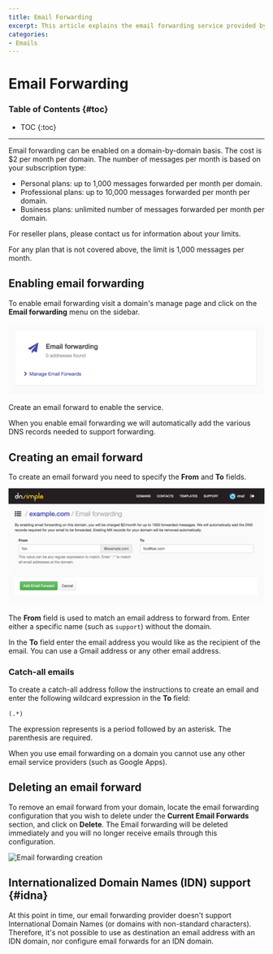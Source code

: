 ```yaml
---
title: Email Forwarding
excerpt: This article explains the email forwarding service provided by DNSimple.
categories:
- Emails
---
```


# Email Forwarding

### Table of Contents {#toc}

* TOC
{:toc}

---

Email forwarding can be enabled on a domain-by-domain basis. The cost is $2 per month per domain. The number of messages per month is based on your subscription type:

- Personal plans: up to 1,000 messages forwarded per month per domain.
- Professional plans: up to 10,000 messages forwarded per month per domain.
- Business plans: unlimited number of messages forwarded per month per domain.

For reseller plans, please contact us for information about your limits.

For any plan that is not covered above, the limit is 1,000 messages per month.

## Enabling email forwarding

To enable email forwarding visit a domain's manage page and click on the **Email forwarding** menu on the sidebar.

![Email forwarding](/files/email-forwarding.png)

Create an email forward to enable the service.

When you enable email forwarding we will automatically add the various DNS records needed to support forwarding.


## Creating an email forward

To create an email forward you need to specify the **From** and **To** fields.

![Email forwarding creation](/files/email-forwarding-setup.png)

The **From** field is used to match an email address to forward from. Enter either a specific name (such as `support`) without the domain.

In the **To** field enter the email address you would like as the recipient of the email. You can use a Gmail address or any other email address.

### Catch-all emails

To create a catch-all address follow the instructions to create an email and enter the following wildcard expression in the **To** field:

    (.*)

The expression represents is a period followed by an asterisk. The parenthesis are required.


<note>
When you use email forwarding on a domain you cannot use any other email service providers (such as Google Apps).
</note>

## Deleting an email forward

To remove an email forward from your domain, locate the email forwarding configuration that you wish to delete under the **Current Email Forwards** section, and click on **Delete**. The Email forwarding will be deleted immediately and you will no longer receive emails through this configuration.

![Email forwarding creation](/files/email-forwarding-removal.png)

## Internationalized Domain Names (IDN) support {#idna}

At this point in time, our email forwarding provider doesn't support International Domain Names (or domains with non-standard characters). Therefore, it's not possible to use as destination an email address with an IDN domain, nor configure email forwards for an IDN domain.
